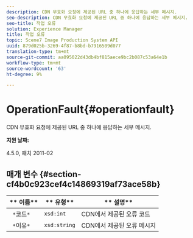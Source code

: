 ```yaml
---
description: CDN 무효화 요청에 제공된 URL 중 하나에 응답하는 세부 메시지.
seo-description: CDN 무효화 요청에 제공된 URL 중 하나에 응답하는 세부 메시지.
seo-title: 작업 오류
solution: Experience Manager
title: 작업 오류
topic: Scene7 Image Production System API
uuid: 879d025b-3269-4f87-b8bd-b7916509d077
translation-type: tm+mt
source-git-commit: aa095022d43db4bf815aece9bc2b087c53a64e1b
workflow-type: tm+mt
source-wordcount: '63'
ht-degree: 9%

---
```



# OperationFault{#operationfault}

CDN 무효화 요청에 제공된 URL 중 하나에 응답하는 세부 메시지.

**지원 날짜:**

4.5.0, 패치 2011-02

## 매개 변수 {#section-cf4b0c923cef4c14869319af73ace58b}

| ** 이름** | ** 유형** | ** 설명** |
|---|---|---|
| ` *`코드`*` | `xsd:int` | CDN에서 제공된 오류 코드 |
| ` *`이유`*` | `xsd:string` | CDN에서 제공된 오류 메시지 |

